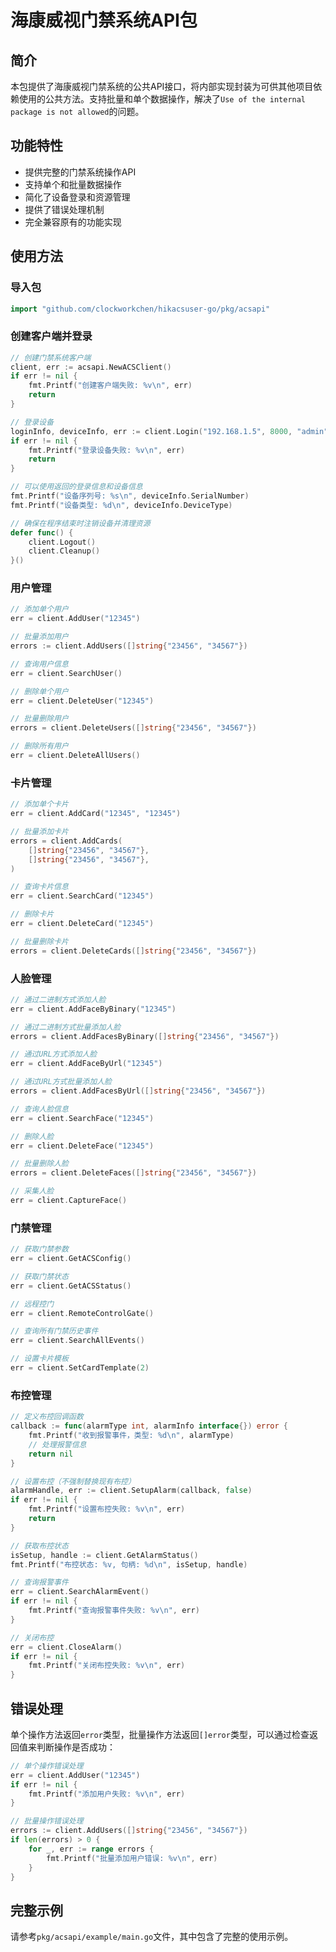 # 海康威视门禁系统API包

## 简介

本包提供了海康威视门禁系统的公共API接口，将内部实现封装为可供其他项目依赖使用的公共方法。支持批量和单个数据操作，解决了`Use of the internal package is not allowed`的问题。

## 功能特性

- 提供完整的门禁系统操作API
- 支持单个和批量数据操作
- 简化了设备登录和资源管理
- 提供了错误处理机制
- 完全兼容原有的功能实现

## 使用方法

### 导入包

```go
import "github.com/clockworkchen/hikacsuser-go/pkg/acsapi"
```

### 创建客户端并登录

```go
// 创建门禁系统客户端
client, err := acsapi.NewACSClient()
if err != nil {
    fmt.Printf("创建客户端失败: %v\n", err)
    return
}

// 登录设备
loginInfo, deviceInfo, err := client.Login("192.168.1.5", 8000, "admin", "password")
if err != nil {
    fmt.Printf("登录设备失败: %v\n", err)
    return
}

// 可以使用返回的登录信息和设备信息
fmt.Printf("设备序列号: %s\n", deviceInfo.SerialNumber)
fmt.Printf("设备类型: %d\n", deviceInfo.DeviceType)

// 确保在程序结束时注销设备并清理资源
defer func() {
    client.Logout()
    client.Cleanup()
}()
```

### 用户管理

```go
// 添加单个用户
err = client.AddUser("12345")

// 批量添加用户
errors := client.AddUsers([]string{"23456", "34567"})

// 查询用户信息
err = client.SearchUser()

// 删除单个用户
err = client.DeleteUser("12345")

// 批量删除用户
errors = client.DeleteUsers([]string{"23456", "34567"})

// 删除所有用户
err = client.DeleteAllUsers()
```

### 卡片管理

```go
// 添加单个卡片
err = client.AddCard("12345", "12345")

// 批量添加卡片
errors = client.AddCards(
    []string{"23456", "34567"}, 
    []string{"23456", "34567"},
)

// 查询卡片信息
err = client.SearchCard("12345")

// 删除卡片
err = client.DeleteCard("12345")

// 批量删除卡片
errors = client.DeleteCards([]string{"23456", "34567"})
```

### 人脸管理

```go
// 通过二进制方式添加人脸
err = client.AddFaceByBinary("12345")

// 通过二进制方式批量添加人脸
errors = client.AddFacesByBinary([]string{"23456", "34567"})

// 通过URL方式添加人脸
err = client.AddFaceByUrl("12345")

// 通过URL方式批量添加人脸
errors = client.AddFacesByUrl([]string{"23456", "34567"})

// 查询人脸信息
err = client.SearchFace("12345")

// 删除人脸
err = client.DeleteFace("12345")

// 批量删除人脸
errors = client.DeleteFaces([]string{"23456", "34567"})

// 采集人脸
err = client.CaptureFace()
```

### 门禁管理

```go
// 获取门禁参数
err = client.GetACSConfig()

// 获取门禁状态
err = client.GetACSStatus()

// 远程控门
err = client.RemoteControlGate()

// 查询所有门禁历史事件
err = client.SearchAllEvents()

// 设置卡片模板
err = client.SetCardTemplate(2)
```

### 布控管理

```go
// 定义布控回调函数
callback := func(alarmType int, alarmInfo interface{}) error {
    fmt.Printf("收到报警事件，类型: %d\n", alarmType)
    // 处理报警信息
    return nil
}

// 设置布控（不强制替换现有布控）
alarmHandle, err := client.SetupAlarm(callback, false)
if err != nil {
    fmt.Printf("设置布控失败: %v\n", err)
    return
}

// 获取布控状态
isSetup, handle := client.GetAlarmStatus()
fmt.Printf("布控状态: %v, 句柄: %d\n", isSetup, handle)

// 查询报警事件
err = client.SearchAlarmEvent()
if err != nil {
    fmt.Printf("查询报警事件失败: %v\n", err)
}

// 关闭布控
err = client.CloseAlarm()
if err != nil {
    fmt.Printf("关闭布控失败: %v\n", err)
}
```

## 错误处理

单个操作方法返回`error`类型，批量操作方法返回`[]error`类型，可以通过检查返回值来判断操作是否成功：

```go
// 单个操作错误处理
err = client.AddUser("12345")
if err != nil {
    fmt.Printf("添加用户失败: %v\n", err)
}

// 批量操作错误处理
errors := client.AddUsers([]string{"23456", "34567"})
if len(errors) > 0 {
    for _, err := range errors {
        fmt.Printf("批量添加用户错误: %v\n", err)
    }
}
```

## 完整示例

请参考`pkg/acsapi/example/main.go`文件，其中包含了完整的使用示例。